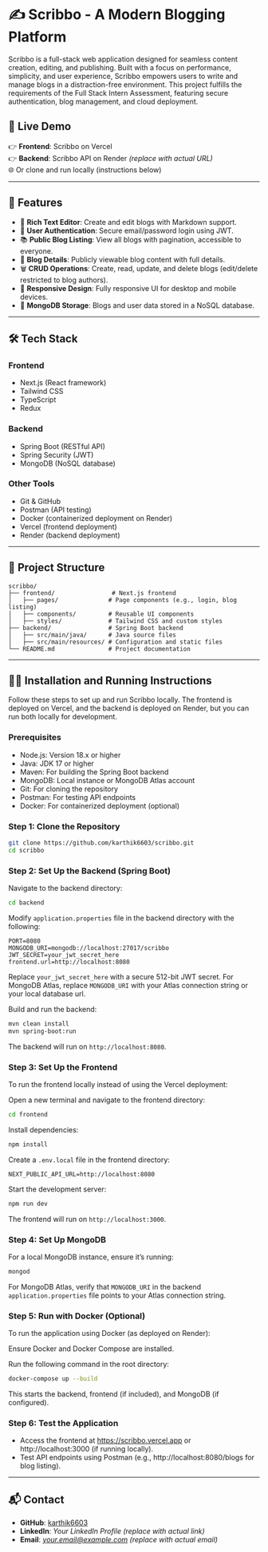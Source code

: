 # ✍️ Scribbo - A Modern Blogging Platform

Scribbo is a full-stack web application designed for seamless content creation, editing, and publishing. Built with a focus on performance, simplicity, and user experience, Scribbo empowers users to write and manage blogs in a distraction-free environment. This project fulfills the requirements of the Full Stack Intern Assessment, featuring secure authentication, blog management, and cloud deployment.

## 🚀 Live Demo

👉 **Frontend**: Scribbo on Vercel  
👉 **Backend**: Scribbo API on Render _(replace with actual URL)_  
🌐 Or clone and run locally (instructions below)

---

## 📌 Features

- 📝 **Rich Text Editor**: Create and edit blogs with Markdown support.
- 🔐 **User Authentication**: Secure email/password login using JWT.
- 📚 **Public Blog Listing**: View all blogs with pagination, accessible to everyone.
- 📖 **Blog Details**: Publicly viewable blog content with full details.
- 🗑️ **CRUD Operations**: Create, read, update, and delete blogs (edit/delete restricted to blog authors).
- 📱 **Responsive Design**: Fully responsive UI for desktop and mobile devices.
- 💾 **MongoDB Storage**: Blogs and user data stored in a NoSQL database.

---

## 🛠️ Tech Stack

### Frontend

- Next.js (React framework)
- Tailwind CSS
- TypeScript
- Redux

### Backend

- Spring Boot (RESTful API)
- Spring Security (JWT)
- MongoDB (NoSQL database)

### Other Tools

- Git & GitHub
- Postman (API testing)
- Docker (containerized deployment on Render)
- Vercel (frontend deployment)
- Render (backend deployment)

---

## 📂 Project Structure

```
scribbo/
├── frontend/                # Next.js frontend
│   ├── pages/              # Page components (e.g., login, blog listing)
│   ├── components/         # Reusable UI components
│   ├── styles/             # Tailwind CSS and custom styles
├── backend/                # Spring Boot backend
│   ├── src/main/java/      # Java source files
│   ├── src/main/resources/ # Configuration and static files
└── README.md               # Project documentation
```

---

## 🏃‍♂️ Installation and Running Instructions

Follow these steps to set up and run Scribbo locally. The frontend is deployed on Vercel, and the backend is deployed on Render, but you can run both locally for development.

### Prerequisites

- Node.js: Version 18.x or higher
- Java: JDK 17 or higher
- Maven: For building the Spring Boot backend
- MongoDB: Local instance or MongoDB Atlas account
- Git: For cloning the repository
- Postman: For testing API endpoints
- Docker: For containerized deployment (optional)

### Step 1: Clone the Repository

```bash
git clone https://github.com/karthik6603/scribbo.git
cd scribbo
```

### Step 2: Set Up the Backend (Spring Boot)

Navigate to the backend directory:

```bash
cd backend
```

Modify `application.properties` file in the backend directory with the following:

```env
PORT=8080
MONGODB_URI=mongodb://localhost:27017/scribbo
JWT_SECRET=your_jwt_secret_here
frontend.url=http://localhost:8080
```

Replace `your_jwt_secret_here` with a secure 512-bit JWT secret.
For MongoDB Atlas, replace `MONGODB_URI` with your Atlas connection string or your local database url.

Build and run the backend:

```bash
mvn clean install
mvn spring-boot:run
```

The backend will run on `http://localhost:8080`.

### Step 3: Set Up the Frontend

To run the frontend locally instead of using the Vercel deployment:

Open a new terminal and navigate to the frontend directory:

```bash
cd frontend
```

Install dependencies:

```bash
npm install
```

Create a `.env.local` file in the frontend directory:

```env
NEXT_PUBLIC_API_URL=http://localhost:8080
```

Start the development server:

```bash
npm run dev
```

The frontend will run on `http://localhost:3000`.

### Step 4: Set Up MongoDB

For a local MongoDB instance, ensure it’s running:

```bash
mongod
```

For MongoDB Atlas, verify that `MONGODB_URI` in the backend `application.properties` file points to your Atlas connection string.

### Step 5: Run with Docker (Optional)

To run the application using Docker (as deployed on Render):

Ensure Docker and Docker Compose are installed.

Run the following command in the root directory:

```bash
docker-compose up --build
```

This starts the backend, frontend (if included), and MongoDB (if configured).

### Step 6: Test the Application

- Access the frontend at https://scribbo.vercel.app or http://localhost:3000 (if running locally).
- Test API endpoints using Postman (e.g., http://localhost:8080/blogs for blog listing).

---

## 📬 Contact

- **GitHub**: [karthik6603](https://github.com/karthik6603)
- **LinkedIn**: _Your LinkedIn Profile_ _(replace with actual link)_
- **Email**: *your.email@example.com* _(replace with actual email)_
